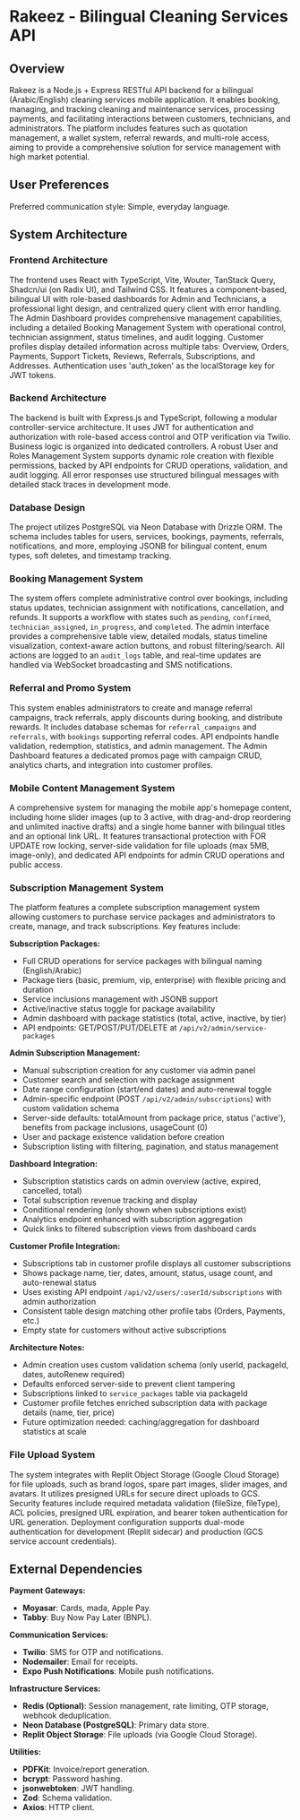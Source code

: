 # Rakeez - Bilingual Cleaning Services API

## Overview
Rakeez is a Node.js + Express RESTful API backend for a bilingual (Arabic/English) cleaning services mobile application. It enables booking, managing, and tracking cleaning and maintenance services, processing payments, and facilitating interactions between customers, technicians, and administrators. The platform includes features such as quotation management, a wallet system, referral rewards, and multi-role access, aiming to provide a comprehensive solution for service management with high market potential.

## User Preferences
Preferred communication style: Simple, everyday language.

## System Architecture

### Frontend Architecture
The frontend uses React with TypeScript, Vite, Wouter, TanStack Query, Shadcn/ui (on Radix UI), and Tailwind CSS. It features a component-based, bilingual UI with role-based dashboards for Admin and Technicians, a professional light design, and centralized query client with error handling. The Admin Dashboard provides comprehensive management capabilities, including a detailed Booking Management System with operational control, technician assignment, status timelines, and audit logging. Customer profiles display detailed information across multiple tabs: Overview, Orders, Payments, Support Tickets, Reviews, Referrals, Subscriptions, and Addresses. Authentication uses 'auth_token' as the localStorage key for JWT tokens.

### Backend Architecture
The backend is built with Express.js and TypeScript, following a modular controller-service architecture. It uses JWT for authentication and authorization with role-based access control and OTP verification via Twilio. Business logic is organized into dedicated controllers. A robust User and Roles Management System supports dynamic role creation with flexible permissions, backed by API endpoints for CRUD operations, validation, and audit logging. All error responses use structured bilingual messages with detailed stack traces in development mode.

### Database Design
The project utilizes PostgreSQL via Neon Database with Drizzle ORM. The schema includes tables for users, services, bookings, payments, referrals, notifications, and more, employing JSONB for bilingual content, enum types, soft deletes, and timestamp tracking.

### Booking Management System
The system offers complete administrative control over bookings, including status updates, technician assignment with notifications, cancellation, and refunds. It supports a workflow with states such as `pending`, `confirmed`, `technician_assigned`, `in_progress`, and `completed`. The admin interface provides a comprehensive table view, detailed modals, status timeline visualization, context-aware action buttons, and robust filtering/search. All actions are logged to an `audit_logs` table, and real-time updates are handled via WebSocket broadcasting and SMS notifications.

### Referral and Promo System
This system enables administrators to create and manage referral campaigns, track referrals, apply discounts during booking, and distribute rewards. It includes database schemas for `referral_campaigns` and `referrals`, with `bookings` supporting referral codes. API endpoints handle validation, redemption, statistics, and admin management. The Admin Dashboard features a dedicated promos page with campaign CRUD, analytics charts, and integration into customer profiles.

### Mobile Content Management System
A comprehensive system for managing the mobile app's homepage content, including home slider images (up to 3 active, with drag-and-drop reordering and unlimited inactive drafts) and a single home banner with bilingual titles and an optional link URL. It features transactional protection with FOR UPDATE row locking, server-side validation for file uploads (max 5MB, image-only), and dedicated API endpoints for admin CRUD operations and public access.

### Subscription Management System
The platform features a complete subscription management system allowing customers to purchase service packages and administrators to create, manage, and track subscriptions. Key features include:

**Subscription Packages:**
- Full CRUD operations for service packages with bilingual naming (English/Arabic)
- Package tiers (basic, premium, vip, enterprise) with flexible pricing and duration
- Service inclusions management with JSONB support
- Active/inactive status toggle for package availability
- Admin dashboard with package statistics (total, active, inactive, by tier)
- API endpoints: GET/POST/PUT/DELETE at `/api/v2/admin/service-packages`

**Admin Subscription Management:**
- Manual subscription creation for any customer via admin panel
- Customer search and selection with package assignment
- Date range configuration (start/end dates) and auto-renewal toggle
- Admin-specific endpoint (POST `/api/v2/admin/subscriptions`) with custom validation schema
- Server-side defaults: totalAmount from package price, status ('active'), benefits from package inclusions, usageCount (0)
- User and package existence validation before creation
- Subscription listing with filtering, pagination, and status management

**Dashboard Integration:**
- Subscription statistics cards on admin overview (active, expired, cancelled, total)
- Total subscription revenue tracking and display
- Conditional rendering (only shown when subscriptions exist)
- Analytics endpoint enhanced with subscription aggregation
- Quick links to filtered subscription views from dashboard cards

**Customer Profile Integration:**
- Subscriptions tab in customer profile displays all customer subscriptions
- Shows package name, tier, dates, amount, status, usage count, and auto-renewal status
- Uses existing API endpoint `/api/v2/users/:userId/subscriptions` with admin authorization
- Consistent table design matching other profile tabs (Orders, Payments, etc.)
- Empty state for customers without active subscriptions

**Architecture Notes:**
- Admin creation uses custom validation schema (only userId, packageId, dates, autoRenew required)
- Defaults enforced server-side to prevent client tampering
- Subscriptions linked to `service_packages` table via packageId
- Customer profile fetches enriched subscription data with package details (name, tier, price)
- Future optimization needed: caching/aggregation for dashboard statistics at scale

### File Upload System
The system integrates with Replit Object Storage (Google Cloud Storage) for file uploads, such as brand logos, spare part images, slider images, and avatars. It utilizes presigned URLs for secure direct uploads to GCS. Security features include required metadata validation (fileSize, fileType), ACL policies, presigned URL expiration, and bearer token authentication for URL generation. Deployment configuration supports dual-mode authentication for development (Replit sidecar) and production (GCS service account credentials).

## External Dependencies

**Payment Gateways:**
- **Moyasar**: Cards, mada, Apple Pay.
- **Tabby**: Buy Now Pay Later (BNPL).

**Communication Services:**
- **Twilio**: SMS for OTP and notifications.
- **Nodemailer**: Email for receipts.
- **Expo Push Notifications**: Mobile push notifications.

**Infrastructure Services:**
- **Redis (Optional)**: Session management, rate limiting, OTP storage, webhook deduplication.
- **Neon Database (PostgreSQL)**: Primary data store.
- **Replit Object Storage**: File uploads (via Google Cloud Storage).

**Utilities:**
- **PDFKit**: Invoice/report generation.
- **bcrypt**: Password hashing.
- **jsonwebtoken**: JWT handling.
- **Zod**: Schema validation.
- **Axios**: HTTP client.